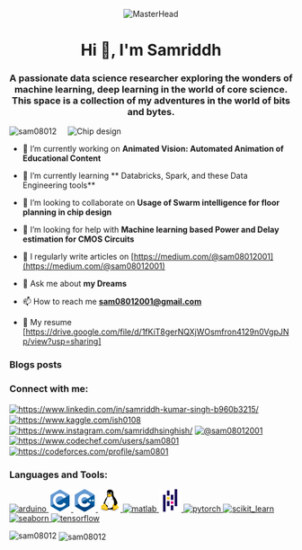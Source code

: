 <p align="center">
  <img src="https://media.licdn.com/dms/image/C4E12AQF-h8Fe8k7_Rw/article-cover_image-shrink_720_1280/0/1614881756332?e=2147483647&v=beta&t=hQiACRnlvFGKP4Om9E4apRREWZsCGnjicOVKGWsIprI" alt="MasterHead" width="920" height="330">
</p>
<h1 align="center">Hi 👋, I'm Samriddh</h1>
<h3 align="center">A passionate data science researcher exploring the wonders of machine learning, deep learning in the world of core science. This space is a collection of my adventures in the world of bits and bytes.</h3>
<img align="right" alt="Chip design" width="400" src="https://i.pinimg.com/originals/3c/72/a3/3c72a3ecad799a07d73cf3cac400be17.gif">

<p align="left"> <img src="https://komarev.com/ghpvc/?username=sam08012&label=Profile%20views&color=0e75b6&style=flat" alt="sam08012" /> </p>

- 🔭 I’m currently working on **Animated Vision: Automated Animation of Educational Content**

- 🌱 I’m currently learning ** Databricks, Spark, and these Data Engineering tools**

- 👯 I’m looking to collaborate on **Usage of Swarm intelligence for floor planning in chip design**

- 🤝 I’m looking for help with **Machine learning based Power and Delay estimation for CMOS Circuits**

- 📝 I regularly write articles on [https://medium.com/@sam08012001](https://medium.com/@sam08012001)

- 💬 Ask me about **my Dreams**

- 📫 How to reach me **sam08012001@gmail.com**

- 📄 My resume [https://drive.google.com/file/d/1fKiT8gerNQXjWOsmfron4129n0VgpJNp/view?usp=sharing]

### Blogs posts
<!-- BLOG-POST-LIST:START -->
<!-- BLOG-POST-LIST:END -->

<h3 align="left">Connect with me:</h3>
<p align="left">
<a href="https://linkedin.com/in/https://www.linkedin.com/in/samriddh-kumar-singh-b960b3215/" target="blank"><img align="center" src="https://raw.githubusercontent.com/rahuldkjain/github-profile-readme-generator/master/src/images/icons/Social/linked-in-alt.svg" alt="https://www.linkedin.com/in/samriddh-kumar-singh-b960b3215/" height="30" width="40" /></a>
<a href="https://kaggle.com/https://www.kaggle.com/ish0108" target="blank"><img align="center" src="https://raw.githubusercontent.com/rahuldkjain/github-profile-readme-generator/master/src/images/icons/Social/kaggle.svg" alt="https://www.kaggle.com/ish0108" height="30" width="40" /></a>
<a href="https://instagram.com/https://www.instagram.com/samriddhsinghish/" target="blank"><img align="center" src="https://raw.githubusercontent.com/rahuldkjain/github-profile-readme-generator/master/src/images/icons/Social/instagram.svg" alt="https://www.instagram.com/samriddhsinghish/" height="30" width="40" /></a>
<a href="https://medium.com/@sam08012001" target="blank"><img align="center" src="https://raw.githubusercontent.com/rahuldkjain/github-profile-readme-generator/master/src/images/icons/Social/medium.svg" alt="@sam08012001" height="30" width="40" /></a>
<a href="https://www.codechef.com/users/https://www.codechef.com/users/sam0801" target="blank"><img align="center" src="https://cdn.jsdelivr.net/npm/simple-icons@3.1.0/icons/codechef.svg" alt="https://www.codechef.com/users/sam0801" height="30" width="40" /></a>
<a href="https://codeforces.com/profile/https://codeforces.com/profile/sam0801" target="blank"><img align="center" src="https://raw.githubusercontent.com/rahuldkjain/github-profile-readme-generator/master/src/images/icons/Social/codeforces.svg" alt="https://codeforces.com/profile/sam0801" height="30" width="40" /></a>
</p>

<h3 align="left">Languages and Tools:</h3>
<p align="left"> <a href="https://www.arduino.cc/" target="_blank" rel="noreferrer"> <img src="https://cdn.worldvectorlogo.com/logos/arduino-1.svg" alt="arduino" width="40" height="40"/> </a> <a href="https://www.cprogramming.com/" target="_blank" rel="noreferrer"> <img src="https://raw.githubusercontent.com/devicons/devicon/master/icons/c/c-original.svg" alt="c" width="40" height="40"/> </a> <a href="https://www.w3schools.com/cpp/" target="_blank" rel="noreferrer"> <img src="https://raw.githubusercontent.com/devicons/devicon/master/icons/cplusplus/cplusplus-original.svg" alt="cplusplus" width="40" height="40"/> </a> <a href="https://www.linux.org/" target="_blank" rel="noreferrer"> <img src="https://raw.githubusercontent.com/devicons/devicon/master/icons/linux/linux-original.svg" alt="linux" width="40" height="40"/> </a> <a href="https://www.mathworks.com/" target="_blank" rel="noreferrer"> <img src="https://upload.wikimedia.org/wikipedia/commons/2/21/Matlab_Logo.png" alt="matlab" width="40" height="40"/> </a> <a href="https://pandas.pydata.org/" target="_blank" rel="noreferrer"> <img src="https://raw.githubusercontent.com/devicons/devicon/2ae2a900d2f041da66e950e4d48052658d850630/icons/pandas/pandas-original.svg" alt="pandas" width="40" height="40"/> </a> <a href="https://pytorch.org/" target="_blank" rel="noreferrer"> <img src="https://www.vectorlogo.zone/logos/pytorch/pytorch-icon.svg" alt="pytorch" width="40" height="40"/> </a> <a href="https://scikit-learn.org/" target="_blank" rel="noreferrer"> <img src="https://upload.wikimedia.org/wikipedia/commons/0/05/Scikit_learn_logo_small.svg" alt="scikit_learn" width="40" height="40"/> </a> <a href="https://seaborn.pydata.org/" target="_blank" rel="noreferrer"> <img src="https://seaborn.pydata.org/_images/logo-mark-lightbg.svg" alt="seaborn" width="40" height="40"/> </a> <a href="https://www.tensorflow.org" target="_blank" rel="noreferrer"> <img src="https://www.vectorlogo.zone/logos/tensorflow/tensorflow-icon.svg" alt="tensorflow" width="40" height="40"/> </a> </p>

<p><img align="left" src="https://github-readme-stats.vercel.app/api/top-langs?username=sam08012&show_icons=true&locale=en&layout=compact" alt="sam08012" /></p>

<p>&nbsp;<img align="center" src="https://github-readme-stats.vercel.app/api?username=sam08012&show_icons=true&locale=en" alt="sam08012" /></p>
